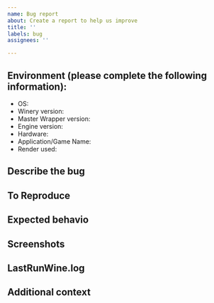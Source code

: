 ```yaml
---
name: Bug report
about: Create a report to help us improve
title: ''
labels: bug
assignees: ''

---
```


<!--
Before posting your issue, please check the README.md & Wiki for informations:
    https://github.com/Gcenx/WineskinServer/blob/main/README.md
    https://github.com/Gcenx/WineskinServer/wiki
-->

## Environment (please complete the following information):
 - OS: <!-- e.g. macOS version (10.15.4, 11.x, 12.x, 13.x, 14.x etc) -->
 - Winery version: <!-- latest v2.0.3 -->
 - Master Wrapper version: <!-- latest 3.0.6 -->
 - Engine version: <!-- latest 23.7.1-4 -->
 - Hardware: <!-- e.g. MacBook Pro 13 2016, Mac mini 2020 etc -->
 - Application/Game Name: <!-- This field is required, no abbreviations -->
- Render used: <!-- e.g. was D3DMetal enabled or DXVK verb installed -->

## Describe the bug
<!--
A clear and concise description of what the bug is.
-->

## To Reproduce
<!--
Describe the steps to reproduce the behavior:
e.g.
1. Go to '...'
2. Click on '....'
3. Scroll down to '....'
4. See error
-->

## Expected behavio
<!--
A clear and concise description of what you expected to happen.
-->

## Screenshots
<!--
If applicable, add screenshots to help explain your problem.
-->

## LastRunWine.log
<!--
Place contents inside a code block, 
``` 
LastRunWine.log contents here
```
If the log is larger drag/drop into the issue window.
-->

## Additional context
<!--
Add any other context about the problem here.
-->

<!--
Incorrectly filled out issues will be close without notice!
-->
